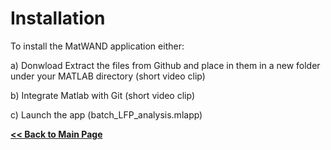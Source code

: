 # Installation
To install the MatWAND application either:

a) Donwload Extract the files from Github and place in them in a new folder under your MATLAB directory
(short video clip)

b) Integrate Matlab with Git
(short video clip)

c) Launch the app (batch_LFP_analysis.mlapp)

**[<< Back to Main Page](/README.md)**
